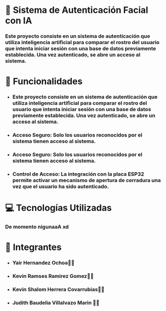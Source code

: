 # 🔐 Sistema de Autenticación Facial con IA
### Este proyecto consiste en un sistema de autenticación que utiliza inteligencia artificial para comparar el rostro del usuario que intenta iniciar sesión con una base de datos previamente establecida. Una vez autenticado, se abre un acceso al sistema.

# 🚀 Funcionalidades
- ### Este proyecto consiste en un sistema de autenticación que utiliza inteligencia artificial para comparar el rostro del usuario que intenta iniciar sesión con una base de datos previamente establecida. Una vez autenticado, se abre un acceso al sistema.
- ### Acceso Seguro: Solo los usuarios reconocidos por el sistema tienen acceso al sistema.
- ### Acceso Seguro: Solo los usuarios reconocidos por el sistema tienen acceso al sistema.
- ### Control de Acceso: La integración con la placa ESP32 permite activar un mecanismo de apertura de cerradura una vez que el usuario ha sido autenticado.

# 💻 Tecnologías Utilizadas
### De momento nigunaaA xd 

# 👥 Integrantes
- ### Yair Hernandez Ochoa🧑‍💻
- ### Kevin Ramses Ramirez Gomez👩‍💻
- ### Kevin Shalom Herrera Covarrubias🧑‍💼
- ### Judith Baudelia Villalvazo Marin 🧑‍💼
